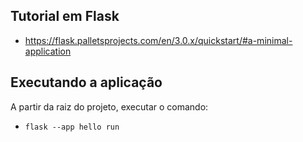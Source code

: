 ## Tutorial em Flask

- https://flask.palletsprojects.com/en/3.0.x/quickstart/#a-minimal-application

## Executando a aplicação

A partir da raiz do projeto, executar o comando:

- `flask --app hello run`
